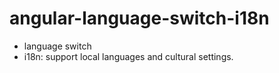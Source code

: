# angular-language-switch-i18n

* language switch
* i18n: support local languages and cultural settings.
